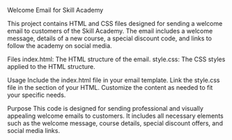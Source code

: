 Welcome Email for Skill Academy


This project contains HTML and CSS files designed for sending a welcome email to customers of the Skill Academy. The email includes a welcome message, details of a new course, a special discount code, and links to follow the academy on social media.

Files
index.html: The HTML structure of the email.
style.css: The CSS styles applied to the HTML structure.

Usage
Include the index.html file in your email template.
Link the style.css file in the <head> section of your HTML.
Customize the content as needed to fit your specific needs.

Purpose
This code is designed for sending professional and visually appealing welcome emails to customers. It includes all necessary elements such as the welcome message, course details, special discount offers, and social media links.
